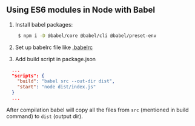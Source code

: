 ## Using ES6 modules in Node with Babel


1. Install babel packages:
   ```bash
    $ npm i -D @babel/core @babel/cli @babel/preset-env
   ``` 

2. Set up babelrc file like [.babelrc](.babelrc)

3. Add build script in package.json

  ```json
    ...
    "scripts": {
      "build": "babel src --out-dir dist",
      "start": "node dist/index.js"
    }
    ...
  ```    

After compilation babel will copy all the files from `src` (mentioned in build command) to `dist` (output dir).

